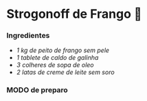# Strogonoff de Frango :chicken:



### 	Ingredientes

- _1 kg de peito de frango sem pele_
- _1 tablete de caldo de galinha_
- _3 colheres de sopa de oleo_
- _2 latas de creme de leite sem soro_

###  MODO de preparo





